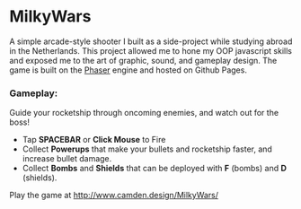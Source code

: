 MilkyWars
=========

A simple arcade-style shooter I built as a side-project while studying abroad in the Netherlands. This project allowed me to hone my OOP javascript skills and exposed me to the art of graphic, sound, and gameplay design. The game is built on the [Phaser](https://phaser.io/) engine and hosted on Github Pages.

### Gameplay: ###

Guide your rocketship through oncoming enemies, and watch out for the boss!

* Tap **SPACEBAR** or **Click Mouse** to Fire
* Collect **Powerups** that make your bullets and rocketship faster, and increase bullet damage.
* Collect **Bombs** and **Shields** that can be deployed with **F** (bombs) and **D** (shields).

Play the game at http://www.camden.design/MilkyWars/
